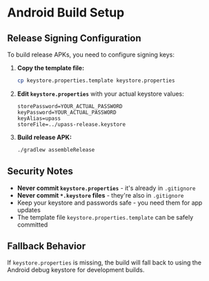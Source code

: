 # Android Build Setup

## Release Signing Configuration

To build release APKs, you need to configure signing keys:

1. **Copy the template file:**
   ```bash
   cp keystore.properties.template keystore.properties
   ```

2. **Edit `keystore.properties`** with your actual keystore values:
   ```properties
   storePassword=YOUR_ACTUAL_PASSWORD
   keyPassword=YOUR_ACTUAL_PASSWORD
   keyAlias=upass
   storeFile=../upass-release.keystore
   ```

3. **Build release APK:**
   ```bash
   ./gradlew assembleRelease
   ```

## Security Notes

- **Never commit `keystore.properties`** - it's already in `.gitignore`
- **Never commit `*.keystore` files** - they're also in `.gitignore`
- Keep your keystore and passwords safe - you need them for app updates
- The template file `keystore.properties.template` can be safely committed

## Fallback Behavior

If `keystore.properties` is missing, the build will fall back to using the Android debug keystore for development builds.